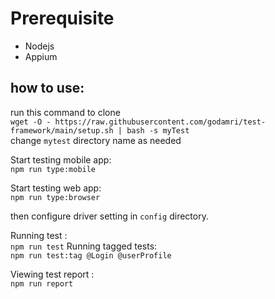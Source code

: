 # Prerequisite  
- Nodejs
- Appium

## how to use:
run this command to clone  
`wget -O - https://raw.githubusercontent.com/godamri/test-framework/main/setup.sh | bash -s myTest`  
change `mytest` directory name as needed

Start testing mobile app:  
`npm run type:mobile`  

Start testing web app:  
`npm run type:browser`

then configure driver setting in `config` directory.

Running test :  
`npm run test`
Running tagged tests:  
`npm run test:tag @Login @userProfile`

Viewing test report :  
`npm run report`